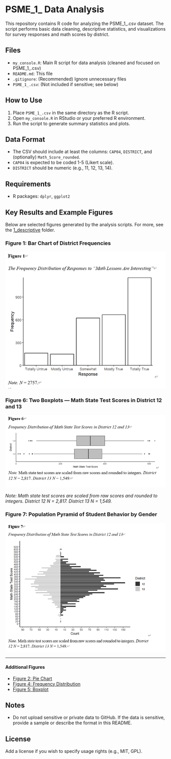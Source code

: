 # PSME_1_ Data Analysis

This repository contains R code for analyzing the PSME_1_.csv dataset. The script performs basic data cleaning, descriptive statistics, and visualizations for survey responses and math scores by district.

## Files
- `my_console.R`: Main R script for data analysis (cleaned and focused on PSME_1_.csv)
- `README.md`: This file
- `.gitignore`: (Recommended) Ignore unnecessary files
- `PSME_1_.csv`: (Not included if sensitive; see below)

## How to Use
1. Place `PSME_1_.csv` in the same directory as the R script.
2. Open `my_console.R` in RStudio or your preferred R environment.
3. Run the script to generate summary statistics and plots.

## Data Format
- The CSV should include at least the columns: `CAP04`, `DISTRICT`, and (optionally) `Math_Score_rounded`.
- `CAP04` is expected to be coded 1-5 (Likert scale).
- `DISTRICT` should be numeric (e.g., 11, 12, 13, 14).

## Requirements
- R packages: `dplyr`, `ggplot2`



## Key Results and Example Figures

Below are selected figures generated by the analysis scripts. For more, see the [1_descriptive](1_descriptive/) folder.

### Figure 1: Bar Chart of District Frequencies
![Figure 1: Bar Chart of District Frequencies](1_descriptive/Figure%201_bar%20chart.png)

### Figure 6: Two Boxplots — Math State Test Scores in District 12 and 13
![Figure 6: Two Boxplots](1_descriptive/Figure%206_two%20boxplot.png)

*Note: Math state test scores are scaled from raw scores and rounded to integers. District 12 N = 2,817. District 13 N = 1,549.*

### Figure 7: Population Pyramid of Student Behavior by Gender
![Figure 7: Population Pyramid](1_descriptive/Figure%207_population%20pyramid.png)

---

#### Additional Figures

- [Figure 2: Pie Chart](1_descriptive/Figure%202_pie%20chart.png)
- [Figure 4: Frequency Distribution](1_descriptive/Figure%204_Frequency%20Distribution.png)
- [Figure 5: Boxplot](1_descriptive/Figure%205_boxplot.png)

## Notes
- Do not upload sensitive or private data to GitHub. If the data is sensitive, provide a sample or describe the format in this README.

## License
Add a license if you wish to specify usage rights (e.g., MIT, GPL).



